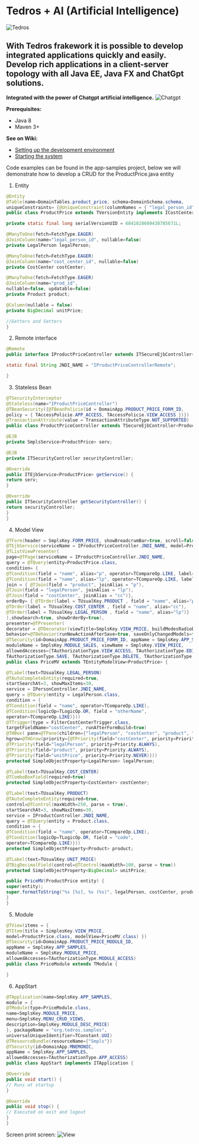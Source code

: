 # Tedros + AI (Artificial Intelligence)
![Tedros](https://github.com/Tedros-Box/tedros-apps/blob/master/printscreen/tedrosbox.png)

## **With Tedros frakework it is possible to develop integrated applications quickly and easily. Develop rich applications in a client-server topology with all Java EE, Java FX and ChatGpt solutions.**

**Integrated with the power of Chatgpt artificial intelligence.**
![Chatgpt](https://github.com/Tedros-Box/tedros-apps/blob/master/printscreen/teros3.png)

**Prerequisites:**
  - Java 8
  - Maven 3+

**See on Wiki:**
- [Setting up the development environment](https://github.com/Tedros-Box/tedros-apps/wiki/Configura%C3%A7%C3%A3o)
- [Starting the system](https://github.com/Tedros-Box/tedros-apps/wiki/Inicializa%C3%A7%C3%A3o)

Code examples can be found in the app-samples project, below we will demonstrate how to develop a CRUD for the ProductPrice.java entity

  1. Entity
```java
@Entity
@Table(name=DomainTables.product_price, schema=DomainSchema.schema,
uniqueConstraints= {@UniqueConstraint(columnNames = { "legal_person_id","cost_center_id","prod_id" })})
public class ProductPrice extends TVersionEntity implements ICostCenterAccounting {

private static final long serialVersionUID = 6841828609438785671L;

@ManyToOne(fetch=FetchType.EAGER)
@JoinColumn(name="legal_person_id", nullable=false)
private LegalPerson legalPerson;

@ManyToOne(fetch=FetchType.EAGER)
@JoinColumn(name="cost_center_id", nullable=false)
private CostCenter costCenter;

@ManyToOne(fetch=FetchType.EAGER)
@JoinColumn(name="prod_id",
nullable=false, updatable=false)
private Product product;

@Column(nullable = false)
private BigDecimal unitPrice;

//Getters and Setters
}
```
2. Remote interface

```java
@Remote
public interface IProductPriceController extends ITSecureEjbController<ProductPrice> {

static final String JNDI_NAME = "IProductPriceControllerRemote";

}
```
3. Stateless Bean
```java
@TSecurityInterceptor
@Stateless(name="IProductPriceController")
@TBeanSecurity({@TBeanPolicie(id = DomainApp.PRODUCT_PRICE_FORM_ID,
policy = { TAccessPolicie.APP_ACCESS, TAccessPolicie.VIEW_ACCESS })})
@TransactionAttribute(value = TransactionAttributeType.NOT_SUPPORTED)
public class ProductPriceController extends TSecureEjbController<ProductPrice> implements IProductPriceController, ITSecurity {

@EJB
private SmplsService<ProductPrice> serv;

@EJB
private ITSecurityController securityController;

@Override
public ITEjbService<ProductPrice> getService() {
return serv;
}

@Override
public ITSecurityController getSecurityController() {
return securityController;
}
}
```
4. Model View
```java
@TForm(header = SmplsKey.FORM_PRICE, showBreadcrumBar=true, scroll=false)
@TEjbService(serviceName = IProductPriceController.JNDI_NAME, model=ProductPrice.class)
@TListViewPresenter(
page=@TPage(serviceName = IProductPriceController.JNDI_NAME,
query = @TQuery(entity=ProductPrice.class,
condition= {
@TCondition(field = "name", alias="p", operator=TCompareOp.LIKE, label=TUsualKey.PRODUCT),
@TCondition(field = "name", alias="lp", operator=TCompareOp.LIKE, label=TUsualKey.LEGAL_PERSON)},
join = { @TJoin(field = "product", joinAlias = "p"),
@TJoin(field = "legalPerson", joinAlias = "lp"),
@TJoin(field = "costCenter", joinAlias = "cc")},
orderBy= { @TOrder(label = TUsualKey.PRODUCT , field = "name", alias="p"),
@TOrder(label = TUsualKey.COST_CENTER , field = "name", alias="cc"),
@TOrder(label = TUsualKey.LEGAL_PERSON , field = "name", alias="lp")}
),showSearch=true, showOrderBy=true),
presenter=@TPresenter(
decorator = @TDecorator(viewTitle=SmplsKey.VIEW_PRICE, buildModesRadioButton=false),
behavior=@TBehavior(runNewActionAfterSave=true, saveOnlyChangedModels=false, saveAllModels=false)))
@TSecurity(id=DomainApp.PRODUCT_PRICE_FORM_ID, appName = SmplsKey.APP_SAMPLES,
moduleName = SmplsKey.MODULE_SALES, viewName = SmplsKey.VIEW_PRICE,
allowedAccesses={TAuthorizationType.VIEW_ACCESS, TAuthorizationType.EDIT,
TAuthorizationType.SAVE, TAuthorizationType.DELETE, TAuthorizationType.NEW})
public class PriceMV extends TEntityModelView<ProductPrice> {

@TLabel(text=TUsualKey.LEGAL_PERSON)
@TAutoCompleteEntity(required=true,
startSearchAt=3, showMaxItems=30,
service = IPersonController.JNDI_NAME,
query = @TQuery(entity = LegalPerson.class,
condition = {
@TCondition(field = "name", operator=TCompareOp.LIKE),
@TCondition(logicOp=TLogicOp.OR, field = "otherName",
operator=TCompareOp.LIKE)}))
@TTrigger(type = FilterCostCenterTrigger.class,
targetFieldName="costCenter", runAfterFormBuild=true)
@THBox( pane=@TPane(children={"legalPerson", "costCenter", "product", "unitPrice"}), spacing=10, fillHeight=true,
hgrow=@THGrow(priority={@TPriority(field="costCenter", priority=Priority.SOMETIMES),
@TPriority(field="legalPerson", priority=Priority.ALWAYS),
@TPriority(field="product", priority=Priority.ALWAYS),
@TPriority(field="unitPrice", priority=Priority.NEVER)}))
protected SimpleObjectProperty<LegalPerson> legalPerson;

@TLabel(text=TUsualKey.COST_CENTER)
@TComboBoxField(required=true)
protected SimpleObjectProperty<CostCenter> costCenter;

@TLabel(text=TUsualKey.PRODUCT)
@TAutoCompleteEntity(required=true,
control=@TControl(maxWidth=250, parse = true),
startSearchAt=3, showMaxItems=30,
service = IProductController.JNDI_NAME,
query = @TQuery(entity = Product.class,
condition = {
@TCondition(field = "name", operator=TCompareOp.LIKE),
@TCondition(logicOp=TLogicOp.OR, field = "code",
operator=TCompareOp.LIKE)}))
protected SimpleObjectProperty<Product> product;

@TLabel(text=TUsualKey.UNIT_PRICE)
@TBigDecimalField(control=@TControl(maxWidth=100, parse = true))
protected SimpleObjectProperty<BigDecimal> unitPrice;

public PriceMV(ProductPrice entity) {
super(entity);
super.formatToString("%s [%s], %s (%s)", legalPerson, costCenter, product, unitPrice);
}
}

```
5. Module
```java
@TView(items = {
@TItem(title = SimplesKey.VIEW_PRICE,
model=ProductPrice.class, modelView=PriceMV.class) })
@TSecurity(id=DomainApp.PRODUCT_PRICE_MODULE_ID,
appName = SmplsKey.APP_SAMPLES,
moduleName = SmplsKey.MODULE_PRICE,
allowedAccesses=TAuthorizationType.MODULE_ACCESS)
public class PriceModule extends TModule {

}
```
6. AppStart
```java
@TApplication(name=SmplsKey.APP_SAMPLES,
module = {
@TModule(type=PriceModule.class,
name=SmplsKey.MODULE_PRICE,
menu=SmplsKey.MENU_CRUD_VIEWS,
description=SmplsKey.MODULE_DESC_PRICE)
}, packageName = "org.tedros.samples",
universalUniqueIdentifier=TConstant.UUI)
@TResourceBundle(resourceName={"Smpls"})
@TSecurity(id=DomainApp.MNEMONIC,
appName = SmplsKey.APP_SAMPLES,
allowedAccesses=TAuthorizationType.APP_ACCESS)
public class AppStart implements ITApplication {

@Override
public void start() {
// Runs at startup
}

@Override
public void stop() {
// Executed on exit and logout
}
}
```

Screen print screen:
![View](https://github.com/Tedros-Box/tedros-apps/blob/master/printscreen/producprice.png)
